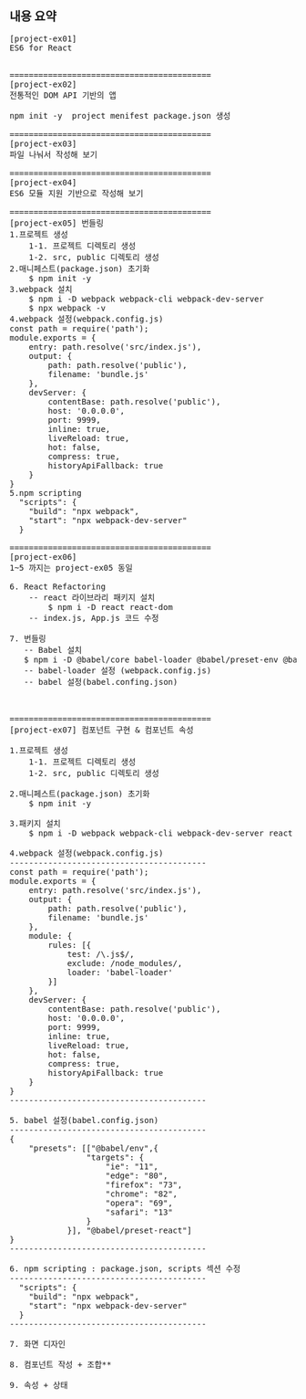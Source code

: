 ## 내용 요약
<pre>
[project-ex01]
ES6 for React


==========================================
[project-ex02]
전통적인 DOM API 기반의 앱

npm init -y  project menifest package.json 생성

==========================================
[project-ex03]
파일 나눠서 작성해 보기

==========================================
[project-ex04]
ES6 모듈 지원 기반으로 작성해 보기

==========================================
[project-ex05] 번들링
1.프로젝트 생성
    1-1. 프로젝트 디렉토리 생성
    1-2. src, public 디렉토리 생성  
2.매니페스트(package.json) 초기화
    $ npm init -y
3.webpack 설치
    $ npm i -D webpack webpack-cli webpack-dev-server
    $ npx webpack -v
4.webpack 설정(webpack.config.js)
const path = require('path');
module.exports = {
    entry: path.resolve('src/index.js'),
    output: {
        path: path.resolve('public'),
        filename: 'bundle.js'
    },
    devServer: {
        contentBase: path.resolve('public'),
        host: '0.0.0.0',
        port: 9999,
        inline: true,
        liveReload: true,
        hot: false,
        compress: true,
        historyApiFallback: true
    }    
}
5.npm scripting 
  "scripts": {
    "build": "npx webpack",
    "start": "npx webpack-dev-server"
  }

==========================================
[project-ex06]
1~5 까지는 project-ex05 동일

6. React Refactoring
    -- react 라이브라리 패키지 설치
        $ npm i -D react react-dom
    -- index.js, App.js 코드 수정

7. 번들링 
   -- Babel 설치
   $ npm i -D @babel/core babel-loader @babel/preset-env @babel/preset-react
   -- babel-loader 설정 (webpack.config.js)
   -- babel 설정(babel.confing.json)



==========================================
[project-ex07] 컴포넌트 구현 & 컴포넌트 속성

1.프로젝트 생성
    1-1. 프로젝트 디렉토리 생성
    1-2. src, public 디렉토리 생성

2.매니페스트(package.json) 초기화
    $ npm init -y

3.패키지 설치
    $ npm i -D webpack webpack-cli webpack-dev-server react react-dom @babel/core babel-loader @babel/preset-env @babel/preset-react

4.webpack 설정(webpack.config.js)
-----------------------------------------
const path = require('path');
module.exports = {
    entry: path.resolve('src/index.js'),
    output: {
        path: path.resolve('public'),
        filename: 'bundle.js'
    },
    module: {
        rules: [{
            test: /\.js$/,
            exclude: /node_modules/,
            loader: 'babel-loader'
        }]
    },
    devServer: {
        contentBase: path.resolve('public'),
        host: '0.0.0.0',
        port: 9999,
        inline: true,
        liveReload: true,
        hot: false,
        compress: true,
        historyApiFallback: true
    }    
}
-----------------------------------------

5. babel 설정(babel.config.json)
-----------------------------------------
{
    "presets": [["@babel/env",{
                "targets": {
                    "ie": "11",
                    "edge": "80",
                    "firefox": "73",
                    "chrome": "82",
                    "opera": "69",
                    "safari": "13"
                }
            }], "@babel/preset-react"]
}
-----------------------------------------

6. npm scripting : package.json, scripts 섹션 수정
-----------------------------------------
  "scripts": {
    "build": "npx webpack",
    "start": "npx webpack-dev-server"
  }
-----------------------------------------

7. 화면 디자인

8. 컴포넌트 작성 + 조합**

9. 속성 + 상태
<pre>